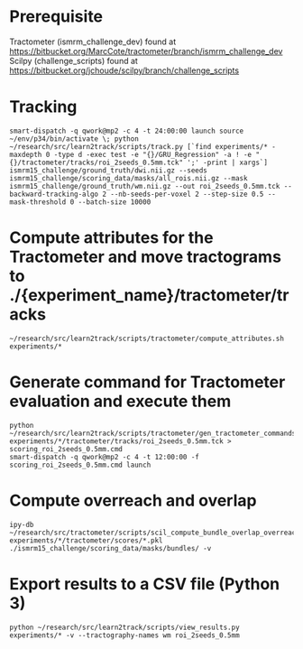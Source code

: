 # Prerequisite
Tractometer (ismrm_challenge_dev) found at https://bitbucket.org/MarcCote/tractometer/branch/ismrm_challenge_dev
Scilpy (challenge_scripts) found at https://bitbucket.org/jchoude/scilpy/branch/challenge_scripts

# Tracking
```
smart-dispatch -q qwork@mp2 -c 4 -t 24:00:00 launch source ~/env/p34/bin/activate \; python ~/research/src/learn2track/scripts/track.py [`find experiments/* -maxdepth 0 -type d -exec test -e "{}/GRU_Regression" -a ! -e "{}/tractometer/tracks/roi_2seeds_0.5mm.tck" ';' -print | xargs`] ismrm15_challenge/ground_truth/dwi.nii.gz --seeds ismrm15_challenge/scoring_data/masks/all_rois.nii.gz --mask ismrm15_challenge/ground_truth/wm.nii.gz --out roi_2seeds_0.5mm.tck --backward-tracking-algo 2 --nb-seeds-per-voxel 2 --step-size 0.5 --mask-threshold 0 --batch-size 10000
```

# Compute attributes for the Tractometer and move tractograms to ./{experiment_name}/tractometer/tracks
```
~/research/src/learn2track/scripts/tractometer/compute_attributes.sh experiments/*
```

# Generate command for Tractometer evaluation and execute them
```
python ~/research/src/learn2track/scripts/tractometer/gen_tractometer_commands.py experiments/*/tractometer/tracks/roi_2seeds_0.5mm.tck > scoring_roi_2seeds_0.5mm.cmd
smart-dispatch -q qwork@mp2 -c 4 -t 12:00:00 -f scoring_roi_2seeds_0.5mm.cmd launch
```

# Compute overreach and overlap
```
ipy-db ~/research/src/tractometer/scripts/scil_compute_bundle_overlap_overreach.py experiments/*/tractometer/scores/*.pkl ./ismrm15_challenge/scoring_data/masks/bundles/ -v
```

# Export results to a CSV file (Python 3)
```
python ~/research/src/learn2track/scripts/view_results.py experiments/* -v --tractography-names wm roi_2seeds_0.5mm
```
